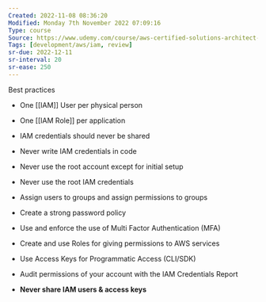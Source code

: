 ```yaml
---
Created: 2022-11-08 08:36:20
Modified: Monday 7th November 2022 07:09:16
Type: course
Source: https://www.udemy.com/course/aws-certified-solutions-architect-associate-saa-c01/?xref=E0Aed11STH4LPUQvCz0GJFABTmM=
Tags: [development/aws/iam, review]
sr-due: 2022-12-11
sr-interval: 20
sr-ease: 250
---
```


Best practices

- One [[IAM]] User per physical person
- One [[IAM Role]] per application
- IAM credentials should never be shared
- Never write IAM credentials in code
- Never use the root account except for initial setup
- Never use the root IAM credentials

- Assign users to groups and assign permissions to groups
- Create a strong password policy
- Use and enforce the use of Multi Factor Authentication (MFA)
- Create and use Roles for giving permissions to AWS services
- Use Access Keys for Programmatic Access (CLI/SDK)
- Audit permissions of your account with the IAM Credentials Report
- **Never share IAM users & access keys**